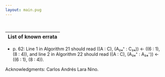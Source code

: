 ```yaml
---
layout: main.pug
---
```


<br>

| List of known errata |
|-|
* p. 62: Line 1 in Algorithm 21 should read ((A : C), (A₂₄⁺ : C₂₄)) ←
  ((6 : 1), (8 : 4)), and line 2 in Algorithm 22 should read ((A : C),
  (A₂₄⁺ : A₂₄⁻)) ← ((6 : 1), (8 : 4)).

Acknowledgments: Carlos Andrés Lara Nino.
